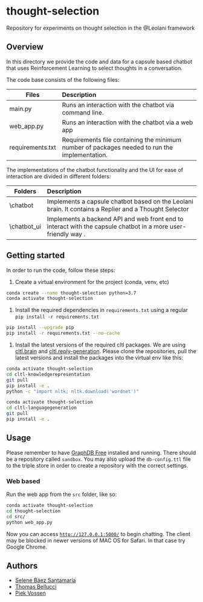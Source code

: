 # thought-selection

Repository for experiments on thought selection in the @Leolani framework

## Overview

In this directory we provide the code and data for a capsule based chatbot that uses Reinforcement Learning to select
thoughts in a conversation.

The code base consists of the following files:

| Files                   | Description   |
| ----------------------- |:--------------|
| main.py                 | Runs an interaction with the chatbot via command line.|
| web_app.py              | Runs an interaction with the chatbot via a web app|
| requirements.txt        | Requirements file containing the minimum number of packages needed to run the implementation. |

[comment]: <> (| interactive_chatbot.py  | Runs an interaction with the chatbot via a Jupyter notebook|)

<p> The implementations of the chatbot functionality and the UI for ease of interaction are divided in different folders:</p>

| Folders                   | Description     |
| ------------------------- | :-------------- |
| \\chatbot                 | Implements a capsule chatbot based on the Leolani brain. It contains a Replier and a Thought Selector|
| \\chatbot_ui              | Implements a backend API and web front end to interact with the capsule chatbot in a more user-friendly way . |

## Getting started

In order to run the code, follow these steps:

1) Create a virtual environment for the project (conda, venv, etc)

```bash
conda create --name thought-selection python=3.7
conda activate thought-selection
```

1) Install the required dependencies in `requirements.txt` using a regular `pip install -r requirements.txt`

```bash
pip install --upgrade pip
pip install -r requirements.txt --no-cache
```

1) Install the latest versions of the required cltl packages. We are
   using [cltl.brain](https://github.com/leolani/cltl-knowledgerepresentation)
   and [cltl.reply-generation](https://github.com/leolani/cltl-languagegeneration). Please clone the repositories, pull
   the latest versions and install the packages into the virtual env like this:

```bash
conda activate thought-selection
cd cltl-knowledgerepresentation
git pull
pip install -e .
python -c "import nltk; nltk.download('wordnet')"
```

```bash
conda activate thought-selection
cd cltl-languagegeneration
git pull
pip install -e .
```

[comment]: <> (**Important:** In order to run NSP, make sure to download the NSP model and place the resource files into a)

[comment]: <> (directory `\next_sentence_prediction\model`. The model files can be found in the)

[comment]: <> (following [Google Drive folder]&#40;https://drive.google.com/drive/folders/10GEpnjqXn4DfyKjFjJG7KbJEygvdAI2J?usp=sharing&#41;.)

[comment]: <> (The code has been tested on both Windows 10 and Ubuntu 20.04.)

## Usage

Please remember to have [GraphDB Free](http://graphdb.ontotext.com/) installed and running. There should be a repository
called `sandbox`. You may also upload the `db-config.ttl` file to the triple store in order to create a repository with
the correct settings.

[comment]: <> (### Command line)

[comment]: <> (Run any of the following to begin chatting on the command line.)

[comment]: <> (**Windows:**<br>)

[comment]: <> (RL:      `$ py -3 main.py --speaker=john --mode=RL --savefile=/../../resources/thoughts.json `<br>)

[comment]: <> (NSP:    `$ py -3 main.py --speaker=john --mode=NSP --savefile=/../../resources/model `<br>)

[comment]: <> (Lenka: `$ py -3 main.py --speaker=john --mode=Lenka `)

[comment]: <> (**Ubuntu:**<br>)

[comment]: <> (RL:      `$ python3 main.py --speaker=john --mode=RL --savefile=/../../resources/thoughts.json `<br>)

[comment]: <> (NSP:    `$ python3 main.py --speaker=john --mode=NSP --savefile=/../../resources/model `<br>)

[comment]: <> (Lenka: `$ python3 main.py --speaker=john --mode=Lenka `)

[comment]: <> (### Jupyter notebook)

[comment]: <> (Initialize a Jupyter Lab session like so:)

[comment]: <> (```bash)

[comment]: <> (cd src)

[comment]: <> (jupyter-lab)

[comment]: <> (```)

[comment]: <> (Now run the `interactive_chatbot.ipynb` notebook to begin chatting.)

### Web based

Run the web app from the `src` folder, like so:

```bash
conda activate thought-selection
cd thought-selection
cd src/
python web_app.py
```

Now you can access [`http://127.0.0.1:5000/`](http://127.0.0.1:5000/) to begin chatting. The client may be blocked in
newer versions of MAC OS for Safari. In that case try Google Chrome.

## Authors

* [Selene Báez Santamaría](https://selbaez.github.io/)
* [Thomas Bellucci](https://github.com/thomas097)
* [Piek Vossen](https://github.com/piekvossen)



